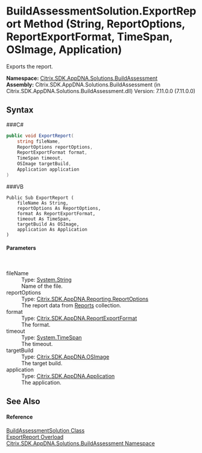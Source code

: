 # BuildAssessmentSolution.ExportReport Method (String, ReportOptions, ReportExportFormat, TimeSpan, OSImage, Application)
 

Exports the report.

**Namespace:**&nbsp;<a href="N_Citrix_SDK_AppDNA_Solutions_BuildAssessment">Citrix.SDK.AppDNA.Solutions.BuildAssessment</a><br />**Assembly:**&nbsp;Citrix.SDK.AppDNA.Solutions.BuildAssessment (in Citrix.SDK.AppDNA.Solutions.BuildAssessment.dll) Version: 7.11.0.0 (7.11.0.0)

## Syntax

###C#
```csharp
public void ExportReport(
	string fileName,
	ReportOptions reportOptions,
	ReportExportFormat format,
	TimeSpan timeout,
	OSImage targetBuild,
	Application application
)
```

###VB
```vbnet
Public Sub ExportReport ( 
	fileName As String,
	reportOptions As ReportOptions,
	format As ReportExportFormat,
	timeout As TimeSpan,
	targetBuild As OSImage,
	application As Application
)
```


#### Parameters
&nbsp;<dl><dt>fileName</dt><dd>Type: <a href="http://msdn2.microsoft.com/en-us/library/s1wwdcbf" target="_blank">System.String</a><br />Name of the file.</dd><dt>reportOptions</dt><dd>Type: <a href="T_Citrix_SDK_AppDNA_Reporting_ReportOptions">Citrix.SDK.AppDNA.Reporting.ReportOptions</a><br />The report data from <a href="P_Citrix_SDK_AppDNA_Solutions_BuildAssessment_BuildAssessmentSolution_Reports">Reports</a> collection.</dd><dt>format</dt><dd>Type: <a href="T_Citrix_SDK_AppDNA_ReportExportFormat">Citrix.SDK.AppDNA.ReportExportFormat</a><br />The format.</dd><dt>timeout</dt><dd>Type: <a href="http://msdn2.microsoft.com/en-us/library/269ew577" target="_blank">System.TimeSpan</a><br />The timeout.</dd><dt>targetBuild</dt><dd>Type: <a href="T_Citrix_SDK_AppDNA_OSImage">Citrix.SDK.AppDNA.OSImage</a><br />The target build.</dd><dt>application</dt><dd>Type: <a href="T_Citrix_SDK_AppDNA_Application">Citrix.SDK.AppDNA.Application</a><br />The application.</dd></dl>

## See Also


#### Reference
<a href="T_Citrix_SDK_AppDNA_Solutions_BuildAssessment_BuildAssessmentSolution">BuildAssessmentSolution Class</a><br /><a href="Overload_Citrix_SDK_AppDNA_Solutions_BuildAssessment_BuildAssessmentSolution_ExportReport">ExportReport Overload</a><br /><a href="N_Citrix_SDK_AppDNA_Solutions_BuildAssessment">Citrix.SDK.AppDNA.Solutions.BuildAssessment Namespace</a><br />